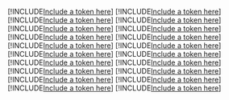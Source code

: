 [!INCLUDE[Include a token here](refs1520992894929/r1.md)]
[!INCLUDE[Include a token here](refs1520992894929/r2.md)]
[!INCLUDE[Include a token here](refs1520992894929/r3.md)]
[!INCLUDE[Include a token here](refs1520992894929/r4.md)]
[!INCLUDE[Include a token here](refs1520992894929/r5.md)]
[!INCLUDE[Include a token here](refs1520992894929/r6.md)]
[!INCLUDE[Include a token here](refs1520992894929/r7.md)]
[!INCLUDE[Include a token here](refs1520992894929/r8.md)]
[!INCLUDE[Include a token here](refs1520992894929/r9.md)]
[!INCLUDE[Include a token here](refs1520992894929/r10.md)]
[!INCLUDE[Include a token here](refs1520992894929/r11.md)]
[!INCLUDE[Include a token here](refs1520992894929/r12.md)]
[!INCLUDE[Include a token here](refs1520992894929/r13.md)]
[!INCLUDE[Include a token here](refs1520992894929/r14.md)]
[!INCLUDE[Include a token here](refs1520992894929/r15.md)]
[!INCLUDE[Include a token here](refs1520992894929/r16.md)]
[!INCLUDE[Include a token here](refs1520992894929/r17.md)]
[!INCLUDE[Include a token here](refs1520992894929/r18.md)]
[!INCLUDE[Include a token here](refs1520992894929/r19.md)]
[!INCLUDE[Include a token here](refs1520992894929/r20.md)]